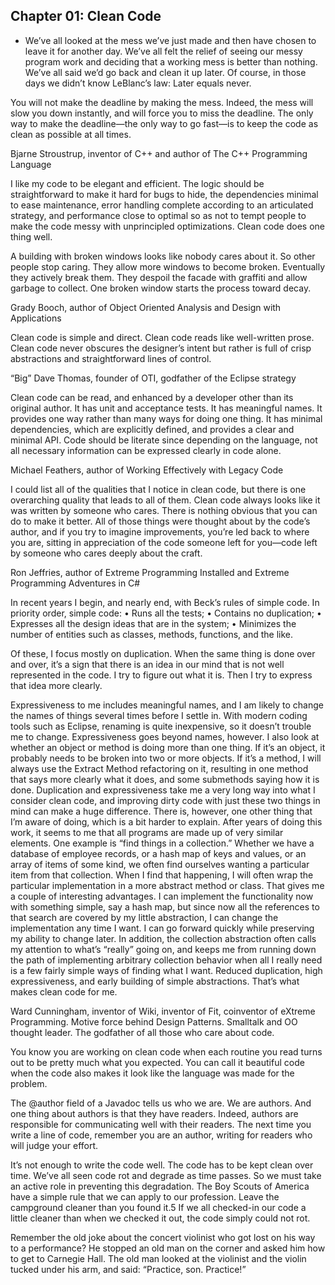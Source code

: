 ## Chapter 01: Clean Code

- We’ve all looked at the mess we’ve just made and then have chosen to leave it for another day. We’ve all felt the relief of seeing our messy program work and deciding that a working mess is better than nothing. We’ve all said we’d go back and clean it up later. Of course, in those days we didn’t know LeBlanc’s law: Later equals never.


You will not
make the deadline by making the mess. Indeed, the mess will slow you down instantly, and
will force you to miss the deadline. The only way to make the deadline—the only way to
go fast—is to keep the code as clean as possible at all times.

Bjarne Stroustrup, inventor of C++
and author of The C++ Programming
Language


I like my code to be elegant and efficient. The
logic should be straightforward to make it hard
for bugs to hide, the dependencies minimal to
ease maintenance, error handling complete
according to an articulated strategy, and performance
close to optimal so as not to tempt
people to make the code messy with unprincipled
optimizations. Clean code does one thing
well.




A building with broken windows looks like nobody cares about
it. So other people stop caring. They allow more windows to become broken. Eventually
they actively break them. They despoil the facade with graffiti and allow garbage to collect.
One broken window starts the process toward decay.


Grady Booch, author of Object
Oriented Analysis and Design with
Applications

Clean code is simple and direct. Clean code
reads like well-written prose. Clean code never
obscures the designer’s intent but rather is full
of crisp abstractions and straightforward lines
of control.


“Big” Dave Thomas, founder
of OTI, godfather of the
Eclipse strategy

Clean code can be read, and enhanced by a
developer other than its original author. It has
unit and acceptance tests. It has meaningful
names. It provides one way rather than many
ways for doing one thing. It has minimal dependencies,
which are explicitly defined, and provides
a clear and minimal API. Code should be
literate since depending on the language, not all
necessary information can be expressed clearly
in code alone.


Michael Feathers, author of Working
Effectively with Legacy Code


I could list all of the qualities that I notice in
clean code, but there is one overarching quality
that leads to all of them. Clean code always
looks like it was written by someone who cares.
There is nothing obvious that you can do to
make it better. All of those things were thought
about by the code’s author, and if you try to
imagine improvements, you’re led back to
where you are, sitting in appreciation of the
code someone left for you—code left by someone
who cares deeply about the craft.



Ron Jeffries, author of Extreme Programming
Installed and Extreme Programming
Adventures in C#

In recent years I begin, and nearly end, with Beck’s
rules of simple code. In priority order, simple code:
• Runs all the tests;
• Contains no duplication;
• Expresses all the design ideas that are in the
system;
• Minimizes the number of entities such as classes,
methods, functions, and the like.

Of these, I focus mostly on duplication. When the same thing is done over and over,
it’s a sign that there is an idea in our mind that is not well represented in the code. I try to
figure out what it is. Then I try to express that idea more clearly.

Expressiveness to me includes meaningful names, and I am likely to change the
names of things several times before I settle in. With modern coding tools such as Eclipse,
renaming is quite inexpensive, so it doesn’t trouble me to change. Expressiveness goes
beyond names, however. I also look at whether an object or method is doing more than one
thing. If it’s an object, it probably needs to be broken into two or more objects. If it’s a
method, I will always use the Extract Method refactoring on it, resulting in one method
that says more clearly what it does, and some submethods saying how it is done.
Duplication and expressiveness take me a very long way into what I consider clean
code, and improving dirty code with just these two things in mind can make a huge difference.
There is, however, one other thing that I’m aware of doing, which is a bit harder to
explain.
After years of doing this work, it seems to me that all programs are made up of very
similar elements. One example is “find things in a collection.” Whether we have a database
of employee records, or a hash map of keys and values, or an array of items of some
kind, we often find ourselves wanting a particular item from that collection. When I find
that happening, I will often wrap the particular implementation in a more abstract method
or class. That gives me a couple of interesting advantages.
I can implement the functionality now with something simple, say a hash map, but
since now all the references to that search are covered by my little abstraction, I can
change the implementation any time I want. I can go forward quickly while preserving my
ability to change later.
In addition, the collection abstraction often calls my attention to what’s “really”
going on, and keeps me from running down the path of implementing arbitrary collection
behavior when all I really need is a few fairly simple ways of finding what I want.
Reduced duplication, high expressiveness, and early building of simple abstractions.
That’s what makes clean code for me.



Ward Cunningham, inventor of Wiki,
inventor of Fit, coinventor of eXtreme
Programming. Motive force behind
Design Patterns. Smalltalk and OO
thought leader. The godfather of all
those who care about code.

You know you are working on clean code when each
routine you read turns out to be pretty much what
you expected. You can call it beautiful code when
the code also makes it look like the language was
made for the problem.


The @author field of a Javadoc tells us who we are. We are authors. And one thing about
authors is that they have readers. Indeed, authors are responsible for communicating well
with their readers. The next time you write a line of code, remember you are an author,
writing for readers who will judge your effort.


It’s not enough to write the code well. The code has to be kept clean over time. We’ve all
seen code rot and degrade as time passes. So we must take an active role in preventing this
degradation.
The Boy Scouts of America have a simple rule that we can apply to our profession.
Leave the campground cleaner than you found it.5
If we all checked-in our code a little cleaner than when we checked it out, the code
simply could not rot.


Remember the old joke about the concert violinist who got lost on his way to a performance?
He stopped an old man on the corner and asked him how to get to Carnegie Hall.
The old man looked at the violinist and the violin tucked under his arm, and said: “Practice,
son. Practice!”